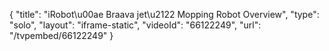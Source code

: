 {
    "title": "iRobot\u00ae Braava jet\u2122 Mopping Robot Overview",
    "type": "solo",
    "layout": "iframe-static",
    "videoId": "66122249",
    "url": "\/tvpembed\/66122249"
}